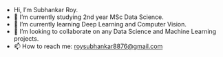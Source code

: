 
-  Hi, I’m Subhankar Roy.
- 🔭 I’m currently studying 2nd year MSc Data Science.
- 🌱 I’m currently learning Deep Learning and Computer Vision.
- 👯 I’m looking to collaborate on any Data Science and Machine Learning projects.
- 📫 How to reach me: roysubhankar8876@gmail.com

